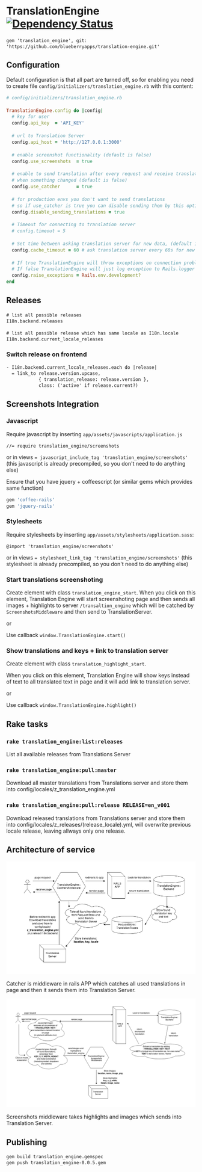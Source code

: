 # TranslationEngine [![Dependency Status](https://dependencyci.com/github/blueberryapps/translation-engine/badge)](https://dependencyci.com/github/blueberryapps/translation-engine)

```
gem 'translation_engine', git: 'https://github.com/blueberryapps/translation-engine.git'
```

## Configuration

Default configuration is that all part are turned off, so for enabling you need
to create file `config/initializers/translation_engine.rb` with this content:

```ruby
# config/initializers/translation_engine.rb

TranslationEngine.config do |config|
  # key for user
  config.api_key  = 'API_KEY'

  # url to Translation Server
  config.api_host = 'http://127.0.0.1:3000'

  # enable screenshot functionality (default is false)
  config.use_screenshots  = true

  # enable to send translation after every request and receive translations
  # when something changed (default is false)
  config.use_catcher      = true

  # for production envs you don't want to send translations
  # so if use_catcher is true you can disable sending them by this option:
  config.disable_sending_translations = true

  # Timeout for connecting to translation server
  # config.timeout = 5

  # Set time between asking translation server for new data, (default is 0)
  config.cache_timeout = 60 # ask translation server every 60s for new data

  # If true TranslationEngine will throw exceptions on connection problems
  # If false TranslationEngine will just log exception to Rails.logger
  config.raise_exceptions = Rails.env.development?
end
```

## Releases

```
# list all possible releases
I18n.backend.releases

# list all possible release which has same locale as I18n.locale
I18n.backend.current_locale_releases
```
### Switch release on frontend

```slim
- I18n.backend.current_locale_releases.each do |release|
  = link_to release.version.upcase,
            { translation_release: release.version },
            class: ('active' if release.current?)
```

## Screenshots Integration

### Javascript
Require javascript by inserting `app/assets/javascripts/application.js`
```
//= require translation_engine/screenshots
```
or in views `= javascript_include_tag 'translation_engine/screenshots'`
(this javascript is already precompiled, so you don't need to do anything else)

Ensure that you have jquery + coffeescript
(or similar gems which provides same function)

```ruby
gem 'coffee-rails'
gem 'jquery-rails'
```

### Stylesheets
Require stylesheets by inserting `app/assets/stylesheets/application.sass`:

```
@import 'translation_engine/screenshots'
```

or in views `= stylesheet_link_tag 'translation_engine/screenshots'`
(this stylesheet is already precompiled, so you don't need to do anything else)

### Start translations screenshoting
Create element with class `translation_engine_start`.
When you click on this element, Translation Engine will start screenshoting page
and then sends all images + highlights to server `/transaltion_engine` which
will be catched by `ScreenshotsMiddleware` and then send to TranslationServer.

or

Use callback `window.TranslationEngine.start()`

### Show translations and keys + link to translation server
Create element with class `translation_highlight_start`.

When you click on this element, Translation Engine will show keys instead of text to all
translated text in page and it will add link to translation server.

or

Use callback `window.TranslationEngine.highlight()`

## Rake tasks

### `rake translation_engine:list:releases`

List all available releases from Translations Server


### `rake translation_engine:pull:master`

Download all master translations from Translations server and store them
into config/locales/z_translation_engine.yml

### `rake translation_engine:pull:release RELEASE=en_v001`

Download released translations from Translations server and store them
into config/locales/z_releases/(release_locale).yml,
will overwrite previous locale release, leaving allways only one release.

## Architecture of service

![Catcher](./readme/catcher.png)

Catcher is middleware in rails APP which catches all used translations in page
and then it sends them into Translation Server.

![Screenshots](./readme/screenshots.png)

Screenshots middleware takes highlights and images which sends into Translation
Server.

## Publishing

```
gem build translation_engine.gemspec
gem push translation_engine-0.0.5.gem
```
